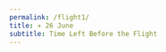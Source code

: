 ```yaml
---
permalink: /flight1/
title: ✈️ 26 June
subtitle: Time Left Before the Flight
---
```


<html>
<head>
<meta name="viewport" content="width=device-width, initial-scale=1">
<style>
#demo {
  text-align: center;
  font-size: 60px;
  margin-top: 0px;
}
</style>
</head>
<body>

<h3 id="demo"></h3>

<script>
// Set the date we're counting down to
var countDownDate = new Date("Jun 26, 2023 13:15:00").getTime();

// Update the count down every 1 second
var x = setInterval(function() {

  // Get today's date and time
  var now = new Date().getTime();
    
  // Find the distance between now and the count down date
  var distance = countDownDate - now;
    
  // Time calculations for days, hours, minutes and seconds
  var days = Math.floor(distance / (1000 * 60 * 60 * 24));
  var hours = Math.floor((distance % (1000 * 60 * 60 * 24)) / (1000 * 60 * 60));
  var minutes = Math.floor((distance % (1000 * 60 * 60)) / (1000 * 60));
  var seconds = Math.floor((distance % (1000 * 60)) / 1000);
    
  // Output the result in an element with id="demo"
  document.getElementById("demo").innerHTML = days + "d " + hours + "h "
  + minutes + "m " + seconds + "s ";
    
  // If the count down is over, write some text 
  if (distance < 0) {
    clearInterval(x);
    document.getElementById("demo").innerHTML = "EXPIRED";
  }
}, 1000);
</script>

</body>
</html>
